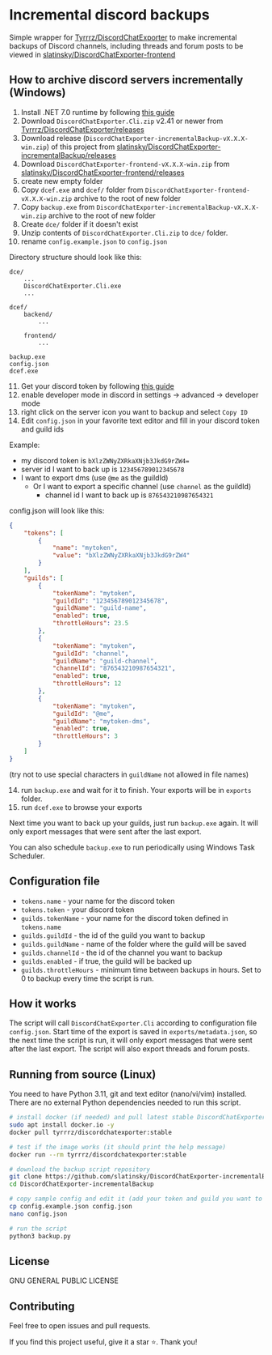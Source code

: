 # Incremental discord backups

Simple wrapper for [Tyrrrz/DiscordChatExporter](https://github.com/Tyrrrz/DiscordChatExporter) to make incremental backups of Discord channels, including threads and forum posts to be viewed in [slatinsky/DiscordChatExporter-frontend](https://github.com/slatinsky/DiscordChatExporter-frontend)


## How to archive discord servers incrementally (Windows)

1. Install .NET 7.0 runtime by following [this guide](https://github.com/Tyrrrz/DiscordChatExporter/blob/master/.docs/Dotnet.md)
2. Download `DiscordChatExporter.Cli.zip` v2.41 or newer from [Tyrrrz/DiscordChatExporter/releases](https://github.com/Tyrrrz/DiscordChatExporter/releases)
3. Download release (`DiscordChatExporter-incrementalBackup-vX.X.X-win.zip`) of this project from [slatinsky/DiscordChatExporter-incrementalBackup/releases](https://github.com/slatinsky/DiscordChatExporter-incrementalBackup/releases)
4. Download `DiscordChatExporter-frontend-vX.X.X-win.zip` from [slatinsky/DiscordChatExporter-frontend/releases](https://github.com/slatinsky/DiscordChatExporter-frontend/releases)
5. create new empty folder
6. Copy `dcef.exe` and `dcef/` folder from `DiscordChatExporter-frontend-vX.X.X-win.zip` archive to the root of new folder
7. Copy `backup.exe` from `DiscordChatExporter-incrementalBackup-vX.X.X-win.zip` archive to the root of new folder
8. Create `dce/` folder if it doesn't exist
9. Unzip contents of `DiscordChatExporter.Cli.zip` to `dce/` folder.
10. rename `config.example.json` to `config.json`

Directory structure should look like this:

```
dce/
    ...
    DiscordChatExporter.Cli.exe
    ...

dcef/
    backend/
        ...

    frontend/
        ...

backup.exe
config.json
dcef.exe
```

11. Get your discord token by following [this guide](https://github.com/Tyrrrz/DiscordChatExporter/blob/master/.docs/Token-and-IDs.md)
12. enable developer mode in discord in settings -> advanced -> developer mode
13. right click on the server icon you want to backup and select `Copy ID`
13. Edit `config.json` in your favorite text editor and fill in your discord token and guild ids

Example:
- my discord token is `bXlzZWNyZXRkaXNjb3JkdG9rZW4=`
- server id I want to back up is `123456789012345678`
- I want to export dms (use `@me` as the guildId)
  - Or I want to export a specific channel (use `channel` as the guildId)
    - channel id I want to back up is `876543210987654321`

config.json will look like this:
```json
{
    "tokens": [
        {
            "name": "mytoken",
            "value": "bXlzZWNyZXRkaXNjb3JkdG9rZW4"
        }
    ],
    "guilds": [
        {
            "tokenName": "mytoken",
            "guildId": "123456789012345678",
            "guildName": "guild-name",
            "enabled": true,
            "throttleHours": 23.5
        },
        {
            "tokenName": "mytoken",
            "guildId": "channel",
            "guildName": "guild-channel",
            "channelId": "876543210987654321",
            "enabled": true,
            "throttleHours": 12
        },
        {
            "tokenName": "mytoken",
            "guildId": "@me",
            "guildName": "mytoken-dms",
            "enabled": true,
            "throttleHours": 3
        }
    ]
}
```

(try not to use special characters in `guildName` not allowed in file names)

14. run `backup.exe` and wait for it to finish. Your exports will be in `exports` folder.
15. run `dcef.exe` to browse your exports

Next time you want to back up your guilds, just run `backup.exe` again. It will only export messages that were sent after the last export.

You can also schedule `backup.exe` to run periodically using Windows Task Scheduler.

## Configuration file

- `tokens.name` - your name for the discord token
- `tokens.token` - your discord token
- `guilds.tokenName` - your name for the discord token defined in `tokens.name`
- `guilds.guildId` - the id of the guild you want to backup
- `guilds.guildName` - name of the folder where the guild will be saved
- `guilds.channelId` - the id of the channel you want to backup
- `guilds.enabled` - if true, the guild will be backed up
- `guilds.throttleHours` - minimum time between backups in hours. Set to 0 to backup every time the script is run.

## How it works

The script will call `DiscordChatExporter.Cli` according to configuration file `config.json`. Start time of the export is saved in `exports/metadata.json`, so the next time the script is run, it will only export messages that were sent after the last export. The script will also export threads and forum posts.

## Running from source (Linux)

You need to have Python 3.11, git and text editor (nano/vi/vim) installed. There are no external Python dependencies needed to run this script.

```bash
# install docker (if needed) and pull latest stable DiscordChatExporter image
sudo apt install docker.io -y
docker pull tyrrrz/discordchatexporter:stable

# test if the image works (it should print the help message)
docker run --rm tyrrrz/discordchatexporter:stable

# download the backup script repository
git clone https://github.com/slatinsky/DiscordChatExporter-incrementalBackup
cd DiscordChatExporter-incrementalBackup

# copy sample config and edit it (add your token and guild you want to backup)
cp config.example.json config.json
nano config.json

# run the script
python3 backup.py
```

## License

GNU GENERAL PUBLIC LICENSE

## Contributing
Feel free to open issues and pull requests.

If you find this project useful, give it a star ⭐. Thank you!
